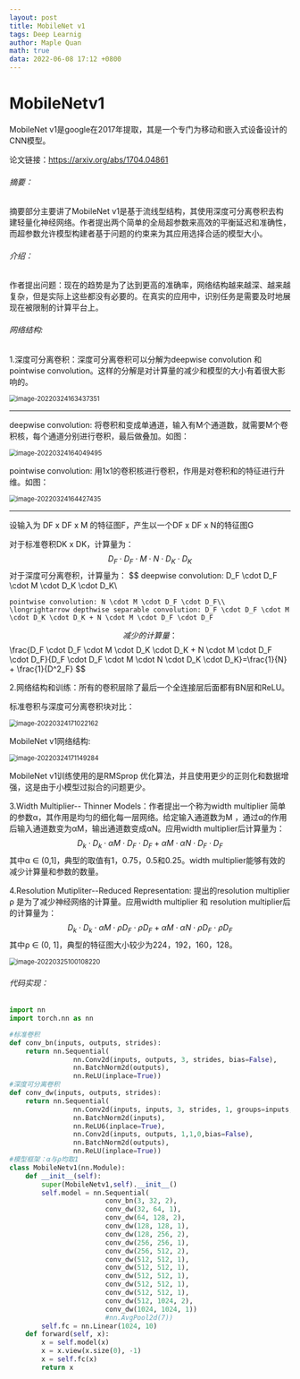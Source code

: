 ```yaml
---
layout: post
title: MobileNet v1
tags: Deep Learnig
author: Maple Quan
math: true
data: 2022-06-08 17:12 +0800
---
```


# MobileNetv1

MobileNet v1是google在2017年提取，其是一个专门为移动和嵌入式设备设计的CNN模型。

论文链接：https://arxiv.org/abs/1704.04861

###### 摘要：

摘要部分主要讲了MobileNet v1是基于流线型结构，其使用深度可分离卷积去构建轻量化神经网络。作者提出两个简单的全局超参数来高效的平衡延迟和准确性，而超参数允许模型构建者基于问题的约束来为其应用选择合适的模型大小。

###### 介绍：

作者提出问题：现在的趋势是为了达到更高的准确率，网络结构越来越深、越来越复杂，但是实际上这些都没有必要的。在真实的应用中，识别任务是需要及时地展现在被限制的计算平台上。

###### 网络结构:

1.深度可分离卷积：深度可分离卷积可以分解为deepwise convolution 和pointwise convolution。这样的分解是对计算量的减少和模型的大小有着很大影响的。

<img src="Pictures\image-20220324163437351.png" alt="image-20220324163437351" style="zoom: 80%;" />

------

deepwise convolution: 将卷积和变成单通道，输入有M个通道数，就需要M个卷积核，每个通道分别进行卷积，最后做叠加。如图：

<img src="Pictures\image-20220324164049495.png" alt="image-20220324164049495" style="zoom:80%;" />

pointwise convolution: 用1x1的卷积核进行卷积，作用是对卷积和的特征进行升维。如图：

<img src="Pictures\image-20220324164427435.png" alt="image-20220324164427435" style="zoom:80%;" />

------

设输入为  DF x DF x M 的特征图F，产生以一个DF x DF x N的特征图G

对于标准卷积DK x DK，计算量为：
$$
D_F \cdot  D_F \cdot M \cdot N \cdot D_K \cdot D_K
$$
对于深度可分离卷积，计算量为：
$$
deepwise convolution: D_F \cdot D_F \cdot M \cdot D_K \cdot D_K\\

	pointwise convolution: N \cdot M \cdot D_F \cdot D_F\\
	\longrightarrow depthwise separable convolution: D_F \cdot D_F \cdot M \cdot D_K \cdot D_K + N \cdot M \cdot D_F \cdot D_F
$$
减少的计算量：
$$
\frac{D_F \cdot D_F \cdot M \cdot D_K \cdot D_K + N \cdot M \cdot D_F \cdot D_F}{D_F \cdot  D_F \cdot M \cdot N \cdot D_K \cdot D_K}=\frac{1}{N} + \frac{1}{D^2_F}
$$

2.网络结构和训练：所有的卷积层除了最后一个全连接层后面都有BN层和ReLU。

标准卷积与深度可分离卷积块对比：

<img src="Pictures\image-20220324171022162.png" alt="image-20220324171022162" style="zoom:80%;" />

MobileNet v1网络结构:

<img src="Pictures\image-20220324171149284.png" alt="image-20220324171149284" style="zoom:80%;" />

MobileNet v1训练使用的是RMSprop 优化算法，并且使用更少的正则化和数据增强，这是由于小模型过拟合的问题更少。

3.Width Multiplier-- Thinner Models：作者提出一个称为width multiplier 简单的参数α，其作用是均匀的细化每一层网络。给定输入通道数为M ，通过α的作用后输入通道数变为αM，输出通道数变成αN。应用width multiplier后计算量为：
$$
D_k \cdot D_k \cdot αM \cdot D_F \cdot D_F + αM \cdot αN \cdot D_F \cdot D_F
$$
其中α ∈ (0,1]，典型的取值有1，0.75，0.5和0.25。width multiplier能够有效的减少计算量和参数的数量。

4.Resolution Mutipliter--Reduced Representation: 提出的resolution multiplier ρ 是为了减少神经网络的计算量。应用width multiplier 和 resolution multiplier后的计算量为：
$$
D_k \cdot D_k \cdot αM \cdot ρD_F \cdot ρD_F + αM \cdot αN \cdot ρD_F \cdot ρD_F
$$
其中ρ ∈ (0, 1]，典型的特征图大小较少为224，192，160，128。

<img src="Pictures\image-20220325100108220.png" alt="image-20220325100108220" style="zoom:80%;" />



###### 代码实现：

```python
import nn
import torch.nn as nn

#标准卷积
def conv_bn(inputs, outputs, strides):
    return nn.Sequential(
                nn.Conv2d(inputs, outputs, 3, strides, bias=False),
                nn.BatchNorm2d(outputs),
                nn.ReLU(inplace=True))
#深度可分离卷积
def conv_dw(inputs, outputs, strides):
    return nn.Sequential(
                nn.Conv2d(inputs, inputs, 3, strides, 1, groups=inputs, bias=False),
                nn.BatchNorm2d(inputs),
                nn.ReLU6(inplace=True),
                nn.Conv2d(inputs, outputs, 1,1,0,bias=False),
                nn.BatchNorm2d(outputs),
                nn.ReLU(inplace=True))
#模型框架：α与ρ均取1
class MobileNetv1(nn.Module):
    def __init__(self):
        super(MobileNetv1,self).__init__()
        self.model = nn.Sequential(
                        conv_bn(3, 32, 2),
                        conv_dw(32, 64, 1),
                        conv_dw(64, 128, 2),
                        conv_dw(128, 128, 1),
                        conv_dw(128, 256, 2),
                        conv_dw(256, 256, 1),
                        conv_dw(256, 512, 2),
                        conv_dw(512, 512, 1),
                        conv_dw(512, 512, 1),
                        conv_dw(512, 512, 1),
                        conv_dw(512, 512, 1),
                        conv_dw(512, 512, 1),
                        conv_dw(512, 1024, 2),
                        conv_dw(1024, 1024, 1))
                        #nn.AvgPool2d(7))
        self.fc = nn.Linear(1024, 10)
    def forward(self, x):
        x = self.model(x)
        x = x.view(x.size(0), -1)
        x = self.fc(x)
        return x

```
